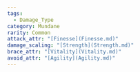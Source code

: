```yaml
---  
tags:  
  - Damage_Type  
category: Mundane  
rarity: Common  
attack_attr: "[Finesse](Finesse.md)"  
damage_scaling: "[Strength](Strength.md)"  
brace_attr: "[Vitality](Vitality.md)"  
avoid_attr: "[Agility](Agility.md)"  
---  
```

